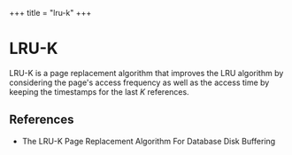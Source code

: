 +++
title = "lru-k"
+++

# LRU-K

LRU-K is a page replacement algorithm that improves the LRU algorithm by considering the
page's access frequency as well as the access time by keeping the timestamps for the
last $K$ references.

## References

- The LRU-K Page Replacement Algorithm For Database Disk Buffering
